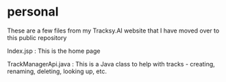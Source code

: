 # personal
These are a few files from my Tracksy.AI website that I have moved over to this public repository

Index.jsp : This is the home page  

TrackManagerApi.java : This is a Java class to help with tracks - creating, renaming, deleting, looking up, etc.

